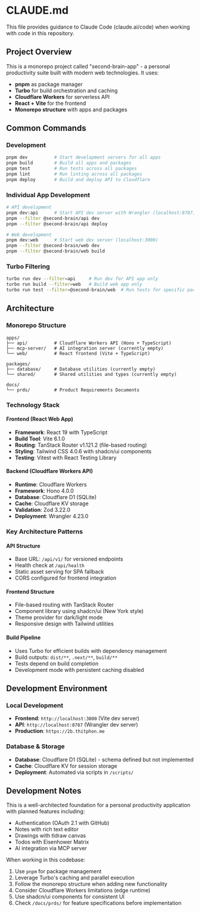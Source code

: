 # CLAUDE.md

This file provides guidance to Claude Code (claude.ai/code) when working with code in this repository.

## Project Overview

This is a monorepo project called "second-brain-app" - a personal productivity suite built with modern web technologies. It uses:

- **pnpm** as package manager
- **Turbo** for build orchestration and caching
- **Cloudflare Workers** for serverless API
- **React + Vite** for the frontend
- **Monorepo structure** with apps and packages

## Common Commands

### Development

```bash
pnpm dev          # Start development servers for all apps
pnpm build        # Build all apps and packages
pnpm test         # Run tests across all packages
pnpm lint         # Run linting across all packages
pnpm deploy       # Build and deploy API to Cloudflare
```

### Individual App Development

```bash
# API development
pnpm dev:api      # Start API dev server with Wrangler (localhost:8787)
pnpm --filter @second-brain/api dev
pnpm --filter @second-brain/api deploy

# Web development
pnpm dev:web      # Start web dev server (localhost:3000)
pnpm --filter @second-brain/web dev
pnpm --filter @second-brain/web build
```

### Turbo Filtering

```bash
turbo run dev --filter=api     # Run dev for API app only
turbo run build --filter=web   # Build web app only
turbo run test --filter=@second-brain/web  # Run tests for specific package
```

## Architecture

### Monorepo Structure

```plain
apps/
├── api/          # Cloudflare Workers API (Hono + TypeScript)
├── mcp-server/   # AI integration server (currently empty)
└── web/          # React frontend (Vite + TypeScript)

packages/
├── database/     # Database utilities (currently empty)
└── shared/       # Shared utilities and types (currently empty)

docs/
└── prds/         # Product Requirements Documents
```

### Technology Stack

#### Frontend (React Web App)
- **Framework**: React 19 with TypeScript
- **Build Tool**: Vite 6.1.0
- **Routing**: TanStack Router v1.121.2 (file-based routing)
- **Styling**: Tailwind CSS 4.0.6 with shadcn/ui components
- **Testing**: Vitest with React Testing Library

#### Backend (Cloudflare Workers API)
- **Runtime**: Cloudflare Workers
- **Framework**: Hono 4.0.0
- **Database**: Cloudflare D1 (SQLite)
- **Cache**: Cloudflare KV storage
- **Validation**: Zod 3.22.0
- **Deployment**: Wrangler 4.23.0

### Key Architecture Patterns

#### API Structure
- Base URL: `/api/v1/` for versioned endpoints
- Health check at `/api/health`
- Static asset serving for SPA fallback
- CORS configured for frontend integration

#### Frontend Structure
- File-based routing with TanStack Router
- Component library using shadcn/ui (New York style)
- Theme provider for dark/light mode
- Responsive design with Tailwind utilities

#### Build Pipeline
- Uses Turbo for efficient builds with dependency management
- Build outputs: `dist/**`, `.next/**`, `build/**`
- Tests depend on build completion
- Development mode with persistent caching disabled

## Development Environment

### Local Development
- **Frontend**: `http://localhost:3000` (Vite dev server)
- **API**: `http://localhost:8787` (Wrangler dev server)
- **Production**: `https://2b.thitphon.me`

### Database & Storage
- **Database**: Cloudflare D1 (SQLite) - schema defined but not implemented
- **Cache**: Cloudflare KV for session storage
- **Deployment**: Automated via scripts in `/scripts/`

## Development Notes

This is a well-architected foundation for a personal productivity application with planned features including:
- Authentication (OAuth 2.1 with GitHub)
- Notes with rich text editor
- Drawings with tldraw canvas
- Todos with Eisenhower Matrix
- AI integration via MCP server

When working in this codebase:
1. Use `pnpm` for package management
2. Leverage Turbo's caching and parallel execution
3. Follow the monorepo structure when adding new functionality
4. Consider Cloudflare Workers limitations (edge runtime)
5. Use shadcn/ui components for consistent UI
6. Check `/docs/prds/` for feature specifications before implementation